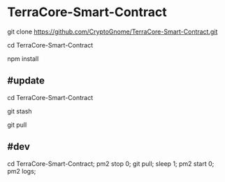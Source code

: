 # TerraCore-Smart-Contract


git clone https://github.com/CryptoGnome/TerraCore-Smart-Contract.git

cd TerraCore-Smart-Contract

npm install


#update
--------

cd TerraCore-Smart-Contract

git stash

git pull

#dev
---------
cd TerraCore-Smart-Contract; pm2 stop 0; git pull; sleep 1; pm2 start 0; pm2 logs;
